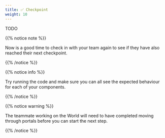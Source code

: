 ```yaml
---
title: ✅ Checkpoint
weight: 10
---
```


TODO

{{% notice note %}}

Now is a good time to check in with your team again to see if they have also reached their next checkpoint.

{{% /notice %}}

{{% notice info %}}

Try running the code and make sure you can all see the expected behaviour for each of your components.

{{% /notice %}}

{{% notice warning %}}

The teammate working on the World will need to have completed moving through portals before you can start the next step.

{{% /notice %}}
